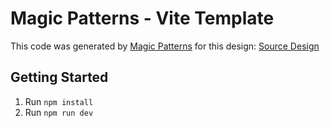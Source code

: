 # Magic Patterns - Vite Template

This code was generated by [Magic Patterns](https://magicpatterns.com) for this design: [Source Design](https://www.magicpatterns.com/c/94pcm5suqpzyiro84vnfbx)

## Getting Started

1. Run `npm install`
2. Run `npm run dev`
